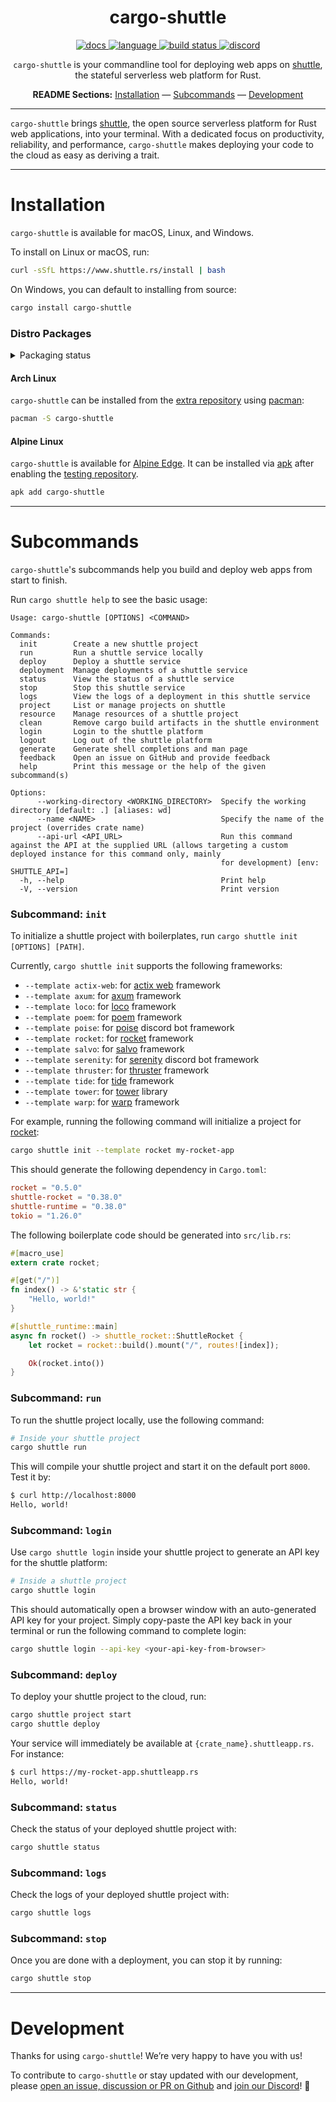 <!-- markdownlint-disable -->
<div align="center">

# cargo-shuttle

<p align=center>
  <a href="https://docs.rs/shuttle-service">
    <img alt="docs" src="https://img.shields.io/badge/docs-reference-orange">
  </a>
  <a href="https://github.com/shuttle-hq/shuttle/search?l=rust">
    <img alt="language" src="https://img.shields.io/badge/language-Rust-orange.svg">
  </a>
  <a href="https://circleci.com/gh/shuttle-hq/shuttle/">
    <img alt="build status" src="https://circleci.com/gh/shuttle-hq/shuttle.svg?style=shield"/>
  </a>
  <a href="https://discord.gg/shuttle">
    <img alt="discord" src="https://img.shields.io/discord/803236282088161321?logo=discord"/>
  </a>
</p>
<!-- markdownlint-restore -->
<!-- markdownlint-disable MD001 -->

`cargo-shuttle` is your commandline tool for deploying web apps on [shuttle](https://www.shuttle.rs/), the stateful serverless web platform for Rust.

**README Sections:** [Installation](#installation) — [Subcommands](#subcommands) — [Development](#development)

</div>

---

`cargo-shuttle` brings [shuttle](https://www.shuttle.rs/), the open source serverless platform for Rust web applications, into your terminal. With a dedicated focus on productivity, reliability, and performance, `cargo-shuttle` makes deploying your code to the cloud as easy as deriving a trait.

---

<!-- markdownlint-disable-next-line -->
<a id="installation"><h1>Installation</h1></a>

`cargo-shuttle` is available for macOS, Linux, and Windows.

To install on Linux or macOS, run:

```sh
curl -sSfL https://www.shuttle.rs/install | bash
```

On Windows, you can default to installing from source:

```bash
cargo install cargo-shuttle
```

### Distro Packages

<!-- markdownlint-disable-next-line -->
<details>
<!-- markdownlint-disable-next-line -->
  <summary>Packaging status</summary>

[![Packaging status](https://repology.org/badge/vertical-allrepos/cargo-shuttle.svg)](https://repology.org/project/cargo-shuttle/versions)

</details>

#### Arch Linux

`cargo-shuttle` can be installed from the [extra repository](https://archlinux.org/packages/extra/x86_64/cargo-shuttle) using [pacman](https://wiki.archlinux.org/title/Pacman):

```sh
pacman -S cargo-shuttle
```

#### Alpine Linux

`cargo-shuttle` is available for [Alpine Edge](https://pkgs.alpinelinux.org/packages?name=cargo-shuttle&branch=edge). It can be installed via [apk](https://wiki.alpinelinux.org/wiki/Alpine_Package_Keeper) after enabling the [testing repository](https://wiki.alpinelinux.org/wiki/Repositories).

```sh
apk add cargo-shuttle
```

---

<!-- markdownlint-disable-next-line -->
<a id="subcommands"><h1>Subcommands</h1></a>

`cargo-shuttle`'s subcommands help you build and deploy web apps from start to finish.

Run `cargo shuttle help` to see the basic usage:

```text
Usage: cargo-shuttle [OPTIONS] <COMMAND>

Commands:
  init        Create a new shuttle project
  run         Run a shuttle service locally
  deploy      Deploy a shuttle service
  deployment  Manage deployments of a shuttle service
  status      View the status of a shuttle service
  stop        Stop this shuttle service
  logs        View the logs of a deployment in this shuttle service
  project     List or manage projects on shuttle
  resource    Manage resources of a shuttle project
  clean       Remove cargo build artifacts in the shuttle environment
  login       Login to the shuttle platform
  logout      Log out of the shuttle platform
  generate    Generate shell completions and man page
  feedback    Open an issue on GitHub and provide feedback
  help        Print this message or the help of the given subcommand(s)

Options:
      --working-directory <WORKING_DIRECTORY>  Specify the working directory [default: .] [aliases: wd]
      --name <NAME>                            Specify the name of the project (overrides crate name)
      --api-url <API_URL>                      Run this command against the API at the supplied URL (allows targeting a custom deployed instance for this command only, mainly
                                               for development) [env: SHUTTLE_API=]
  -h, --help                                   Print help
  -V, --version                                Print version
```

### Subcommand: `init`

To initialize a shuttle project with boilerplates, run `cargo shuttle init [OPTIONS] [PATH]`.

Currently, `cargo shuttle init` supports the following frameworks:

- `--template actix-web`: for [actix web](https://actix.rs/) framework
- `--template axum`: for [axum](https://github.com/tokio-rs/axum) framework
- `--template loco`: for [loco](https://github.com/loco-rs/loco) framework
- `--template poem`: for [poem](https://github.com/poem-web/poem) framework
- `--template poise`: for [poise](https://github.com/serenity-rs/poise) discord bot framework
- `--template rocket`: for [rocket](https://rocket.rs/) framework
- `--template salvo`: for [salvo](https://salvo.rs/) framework
- `--template serenity`: for [serenity](https://github.com/serenity-rs/serenity) discord bot framework
- `--template thruster`: for [thruster](https://github.com/thruster-rs/Thruster) framework
- `--template tide`: for [tide](https://github.com/http-rs/tide) framework
- `--template tower`: for [tower](https://github.com/tower-rs/tower) library
- `--template warp`: for [warp](https://github.com/seanmonstar/warp) framework

For example, running the following command will initialize a project for [rocket](https://rocket.rs/):

```sh
cargo shuttle init --template rocket my-rocket-app
```

This should generate the following dependency in `Cargo.toml`:

```toml
rocket = "0.5.0"
shuttle-rocket = "0.38.0"
shuttle-runtime = "0.38.0"
tokio = "1.26.0"
```

The following boilerplate code should be generated into `src/lib.rs`:

```rust
#[macro_use]
extern crate rocket;

#[get("/")]
fn index() -> &'static str {
    "Hello, world!"
}

#[shuttle_runtime::main]
async fn rocket() -> shuttle_rocket::ShuttleRocket {
    let rocket = rocket::build().mount("/", routes![index]);

    Ok(rocket.into())
}
```

### Subcommand: `run`

To run the shuttle project locally, use the following command:

```sh
# Inside your shuttle project
cargo shuttle run
```

This will compile your shuttle project and start it on the default port `8000`. Test it by:

```sh
$ curl http://localhost:8000
Hello, world!
```

### Subcommand: `login`

Use `cargo shuttle login` inside your shuttle project to generate an API key for the shuttle platform:

```sh
# Inside a shuttle project
cargo shuttle login
```

This should automatically open a browser window with an auto-generated API key for your project. Simply copy-paste the API key back in your terminal or run the following command to complete login:

```sh
cargo shuttle login --api-key <your-api-key-from-browser>
```

### Subcommand: `deploy`

To deploy your shuttle project to the cloud, run:

```sh
cargo shuttle project start
cargo shuttle deploy
```

Your service will immediately be available at `{crate_name}.shuttleapp.rs`. For instance:

```sh
$ curl https://my-rocket-app.shuttleapp.rs
Hello, world!
```

### Subcommand: `status`

Check the status of your deployed shuttle project with:

```sh
cargo shuttle status
```

### Subcommand: `logs`

Check the logs of your deployed shuttle project with:

```sh
cargo shuttle logs
```

### Subcommand: `stop`

Once you are done with a deployment, you can stop it by running:

```sh
cargo shuttle stop
```

---

<!-- markdownlint-disable-next-line -->
<a id="development"><h1>Development</h1></a>

Thanks for using `cargo-shuttle`! We’re very happy to have you with us!

To contribute to `cargo-shuttle` or stay updated with our development, please [open an issue, discussion or PR on Github](https://github.com/shuttle-hq/shuttle) and [join our Discord](https://discord.gg/shuttle)! 🚀

